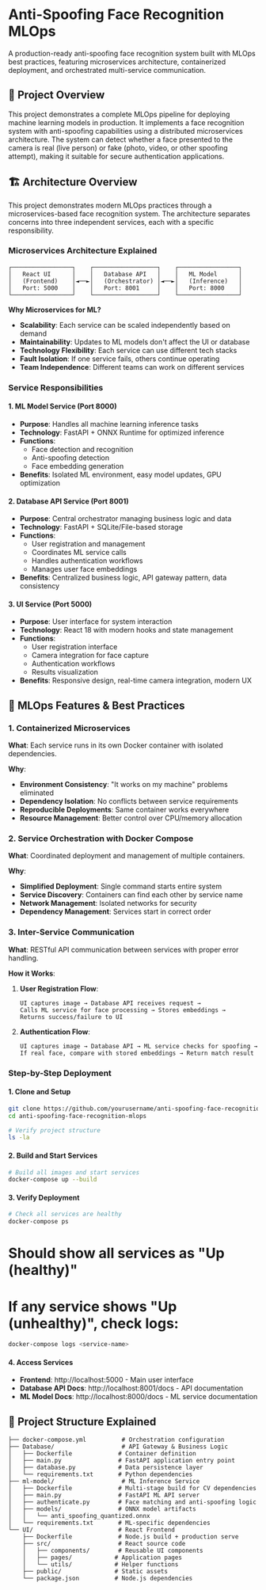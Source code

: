 # Anti-Spoofing Face Recognition MLOps

A production-ready anti-spoofing face recognition system built with MLOps best practices, featuring microservices architecture, containerized deployment, and orchestrated multi-service communication.

## 🎯 Project Overview

This project demonstrates a complete MLOps pipeline for deploying machine learning models in production. It implements a face recognition system with anti-spoofing capabilities using a distributed microservices architecture. The system can detect whether a face presented to the camera is real (live person) or fake (photo, video, or other spoofing attempt), making it suitable for secure authentication applications.

## 🏗️ Architecture Overview

This project demonstrates modern MLOps practices through a microservices-based face recognition system. The architecture separates concerns into three independent services, each with a specific responsibility.

### Microservices Architecture Explained

```
┌─────────────────┐    ┌──────────────────┐    ┌─────────────────┐
│   React UI      │    │   Database API   │    │   ML Model      │
│   (Frontend)    │◄──►│   (Orchestrator) │◄──►│   (Inference)   │
│   Port: 5000    │    │   Port: 8001     │    │   Port: 8000    │
└─────────────────┘    └──────────────────┘    └─────────────────┘
```

**Why Microservices for ML?**
- **Scalability**: Each service can be scaled independently based on demand
- **Maintainability**: Updates to ML models don't affect the UI or database
- **Technology Flexibility**: Each service can use different tech stacks
- **Fault Isolation**: If one service fails, others continue operating
- **Team Independence**: Different teams can work on different services

### Service Responsibilities

#### 1. **ML Model Service (Port 8000)**
- **Purpose**: Handles all machine learning inference tasks
- **Technology**: FastAPI + ONNX Runtime for optimized inference
- **Functions**: 
  - Face detection and recognition
  - Anti-spoofing detection
  - Face embedding generation
- **Benefits**: Isolated ML environment, easy model updates, GPU optimization

#### 2. **Database API Service (Port 8001)**
- **Purpose**: Central orchestrator managing business logic and data
- **Technology**: FastAPI + SQLite/File-based storage
- **Functions**:
  - User registration and management
  - Coordinates ML service calls
  - Handles authentication workflows
  - Manages user face embeddings
- **Benefits**: Centralized business logic, API gateway pattern, data consistency

#### 3. **UI Service (Port 5000)**
- **Purpose**: User interface for system interaction
- **Technology**: React 18 with modern hooks and state management
- **Functions**:
  - User registration interface
  - Camera integration for face capture
  - Authentication workflows
  - Results visualization
- **Benefits**: Responsive design, real-time camera integration, modern UX

## 🚀 MLOps Features & Best Practices

### 1. **Containerized Microservices**

**What**: Each service runs in its own Docker container with isolated dependencies.

**Why**: 
- **Environment Consistency**: "It works on my machine" problems eliminated
- **Dependency Isolation**: No conflicts between service requirements
- **Reproducible Deployments**: Same container works everywhere
- **Resource Management**: Better control over CPU/memory allocation

### 2. **Service Orchestration with Docker Compose**

**What**: Coordinated deployment and management of multiple containers.

**Why**:
- **Simplified Deployment**: Single command starts entire system
- **Service Discovery**: Containers can find each other by service name
- **Network Management**: Isolated networks for security
- **Dependency Management**: Services start in correct order

### 3. **Inter-Service Communication**

**What**: RESTful API communication between services with proper error handling.

**How it Works**:
1. **User Registration Flow**:
   ```
   UI captures image → Database API receives request → 
   Calls ML service for face processing → Stores embeddings → 
   Returns success/failure to UI
   ```

2. **Authentication Flow**:
   ```
   UI captures image → Database API → ML service checks for spoofing → 
   If real face, compare with stored embeddings → Return match result
   ```

### Step-by-Step Deployment

#### 1. **Clone and Setup**
```bash
git clone https://github.com/yourusername/anti-spoofing-face-recognition-mlops.git
cd anti-spoofing-face-recognition-mlops

# Verify project structure
ls -la
```

#### 2. **Build and Start Services**
```bash
# Build all images and start services
docker-compose up --build
```
#### 3. **Verify Deployment**
```bash
# Check all services are healthy
docker-compose ps
```

# Should show all services as "Up (healthy)"
# If any service shows "Up (unhealthy)", check logs:
```bash
docker-compose logs <service-name>
```

#### 4. **Access Services**
- **Frontend**: http://localhost:5000 - Main user interface
- **Database API Docs**: http://localhost:8001/docs - API documentation  
- **ML Model Docs**: http://localhost:8000/docs - ML service documentation


## 📁 Project Structure Explained

```
├── docker-compose.yml          # Orchestration configuration
├── Database/                   # API Gateway & Business Logic
│   ├── Dockerfile             # Container definition
│   ├── main.py                # FastAPI application entry point
│   ├── database.py            # Data persistence layer
│   └── requirements.txt       # Python dependencies
├── ml-model/                   # ML Inference Service
│   ├── Dockerfile             # Multi-stage build for CV dependencies
│   ├── main.py                # FastAPI ML API server
│   ├── authenticate.py        # Face matching and anti-spoofing logic
│   ├── models/                # ONNX model artifacts
│   │   └── anti_spoofing_quantized.onnx
│   └── requirements.txt       # ML-specific dependencies
└── UI/                        # React Frontend
    ├── Dockerfile             # Node.js build + production serve
    ├── src/                   # React source code
    │   ├── components/        # Reusable UI components
    │   ├── pages/            # Application pages
    │   └── utils/            # Helper functions
    ├── public/               # Static assets
    └── package.json          # Node.js dependencies
```